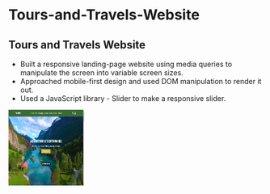 # Tours-and-Travels-Website
<h2>Tours and Travels Website</h2>
<ul>
  <li>Built a responsive landing-page website using media queries to
manipulate the screen into variable screen sizes.</li>
  <li>Approached mobile-first design and used DOM manipulation to
render it out.</li>
  <li>Used a JavaScript library - Slider to make a responsive slider.</li>
</ul>
<img src = "images/travel.jpg" height = "150px" width = "150px" >
